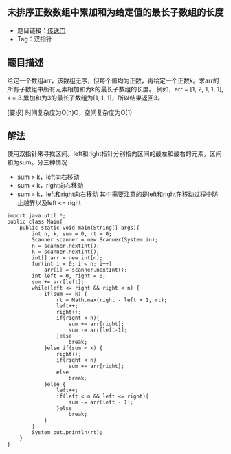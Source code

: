 ## 未排序正数数组中累加和为给定值的最长子数组的长度
- 题目链接：[传送门](https://www.nowcoder.com/practice/a4e34287fa1b41f9bd41f957efbd5dff?tpId=101&tqId=33076&tPage=1&rp=1&ru=/ta/programmer-code-interview-guide&qru=/ta/programmer-code-interview-guide/question-ranking)
- Tag：双指针

## 题目描述
给定一个数组arr，该数组无序，但每个值均为正数，再给定一个正数k。求arr的所有子数组中所有元素相加和为k的最长子数组的长度。
例如，arr = [1, 2, 1, 1, 1], k = 3.累加和为3的最长子数组为[1, 1, 1]，所以结果返回3。

[要求]
时间复杂度为O(n)O，空间复杂度为O(1)

## 解法
使用双指针来寻找区间。left和right指针分别指向区间的最左和最右的元素，区间和为sum。分三种情况
- sum > k，left向右移动
- sum < k，right向右移动
- sum = k，left和right向右移动
其中需要注意的是left和right在移动过程中防止越界以及left <= right

```
import java.util.*;
public class Main{
    public static void main(String[] args){
        int n, k, sum = 0, rt = 0;
        Scanner scanner = new Scanner(System.in);
        n = scanner.nextInt();
        k = scanner.nextInt();
        int[] arr = new int[n];
        for(int i = 0; i < n; i++)
            arr[i] = scanner.nextInt();
        int left = 0, right = 0;
        sum += arr[left];
        while(left <= right && right < n) {
            if(sum == k) {
                rt = Math.max(right - left + 1, rt);
                left++;
                right++;
                if(right < n){
                    sum += arr[right];
                    sum -= arr[left-1];
                }else
                    break;
            }else if(sum < k) {
                right++;
                if(right < n)
                    sum += arr[right];
                else
                    break;
            }else {
                left++;
                if(left < n && left <= right){
                    sum -= arr[left - 1];
                }else
                    break;
            }
        }
        System.out.println(rt);
    }
}
```

